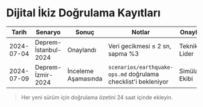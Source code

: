 # Dijital İkiz Doğrulama Kayıtları

| Tarih | Senaryo | Sonuç | Notlar | Onaylayan |
| --- | --- | --- | --- | --- |
| 2024-07-04 | Deprem-İstanbul-2024 | Onaylandı | Veri gecikmesi ≤ 2 sn, sapma %3 | Teknik Lider |
| 2024-07-09 | Deprem-İzmir-2024 | İnceleme Aşamasında | `scenarios/earthquake-ops.md` doğrulama checklist'i bekleniyor | Simülasyon Ekibi |

> Her yeni sürüm için doğrulama özetini 24 saat içinde ekleyin.
